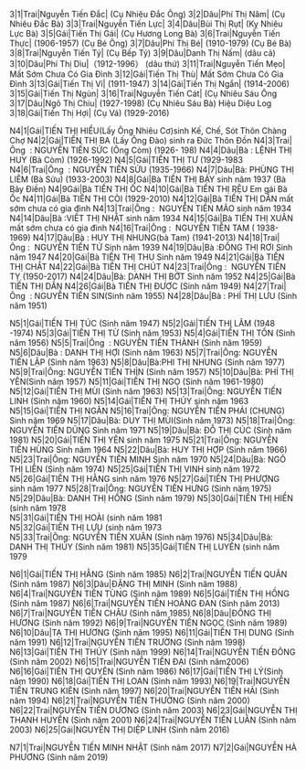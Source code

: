 3|1|Trai|Nguyễn Tiến Đắc| (Cụ Nhiêu Đắc Ông)
3|2|Dâu|Phí Thị Năm| (Cụ Nhiêu Đắc Bà)
3|3|Trai|Nguyễn Tiến Lực|
3|4|Dâu|Bùi Thị Rụt| (Kỵ Nhiêu Lực Bà)
3|5|Gái|Tiến Thị Gái| (Cụ Hương Long Bà)
3|6|Trai|Nguyễn Tiến Thực| (1906-1957) (Cụ Bé Ông)
3|7|Dâu|Phí Thị Bé| (1910-1979) (Cụ Bé Bà)
3|8|Trai|Nguyễn Tiến Tý| (Cụ Bếp Tý)
3|9|Dâu|Danh Thị Nấm| (dâu cả)
3|10|Dâu|Phí Thị Dìu|（1912-1996） (dâu thứ)
3|11|Trai|Nguyễn Tiến Mẹo| Mất Sớm Chưa Có Gia Đình
3|12|Gái|Tiến Thị Thù| Mất Sớm Chưa Có Gia Đình
3|13|Gái|Tiến Thị Vỉ| (1911-1947)
3|14|Gái|Tiến Thị Ngắn| (1914-2006)
3|15|Gái|Tiến Thị Ngủn|
3|16|Trai|Nguyễn Tiến Cát| (Cụ Nhiêu Sáu Ông  
3|17|Dâu|Ngô Thị Chiu| (1927-1998) (Cụ Nhiêu Sáu Bà) Hiệu Diệu Log
3|18|Gái|Tiến Thị Hợi| (Cụ Vá) (1929-2016)

N4|1|Gái|TIẾN THỊ HIỂU(Lấy Ông Nhiêu Cơ)sinh Kế, Chế, Sót Thôn Chàng Chợ
N4|2|Gái|TIẾN THỊ BA (Lấy Ông Đào) sinh ra Đức Thôn Đồn
N4|3|Trai|Ông  : NGUYỄN TIẾN SỨC (Ông Còm) (1926- 198)
N4|4|Dâu|Bà : LỆNH THỊ HUY (Bà Còm) (1926-1992)
N4|5|Gái|TIẾN THỊ TƯ (1929-1983  
N4|6|Trai|Ông  : NGUYỄN TIẾN SỬU (1935-1966)
N4|7|Dâu|Bà: PHÙNG THỊ LIÊM (Bà Sửu) (1933-2003)
N4|8|Gái|Bà TIẾN THỊ BẢY sinh năm 1937 (Bà Bảy Điền)
N4|9Gái|Bà TIẾN THỊ ỐC
N4|10|Gái|Bà TIẾN THỊ RỆU Em gái Bà Ốc
N4|11|Gái|Bà TIẾN THỊ CÒI (1929-2010)
N4|12|Gái|Bà TIẾN THỊ DẦN mất sớm chưa có gia đình
N4|13|Trai|Ông :  NGUYỄN TIẾN MÃO sinh năm 1934
N4|14|Dâu|Bà :VIẾT THỊ NHẶT sinh năm 1934
N4|15|Gái|Bà TIẾN THỊ XUÂN mất sớm chưa có gia đình
N4|16|Trai|Ông :  NGUYỄN TIẾN TAM ( 1938-1969)
N4|17|Dâu|Bà : HUY THỊ NHUNG(bà Tam) (1941-2013)
N4|18|Trai|Ông :  NGUYỄN TIẾN TỨ Sinh năm 1939
N4|19|Dâu|Bà :ĐỒNG THỊ RƠI Sinh năm 1947
N4|20|Gái|Bà TIẾN THỊ THU Sinh năm 1949
N4|21|Gái|Bà TIẾN THỊ CHẮT
N4|22|Gái|Bà TIẾN THỊ CHÚT
N4|23|Trai|Ông :  NGUYỄN TIẾN TỴ (1950-2017)
N4|24|Dâu|Bà: DANH THỊ BỚT Sinh năm 1952
N4|25|Gái|Bà TIẾN THỊ DẦN
N4|26|Gái|Bà TIẾN THỊ ĐƯỢC (Sinh năm 1949)
N4|27|Trai|Ông  : NGUYỄN TIẾN SIN(Sinh năm 1955)
N4|28|Dâu|Bà : PHÍ THỊ LƯU (Sinh năm 1951)

N5|1|Gái|TIẾN THỊ TÚC (Sinh năm 1947)
N5|2|Gái|TIẾN THỊ LÂM (1948 -1974)
N5|3|Gái|TIẾN THỊ TỪ (Sinh năm 1953)
N5|4|Gái|TIẾN THỊ TỐN (Sinh năm 1956)
N5|5|Trai|Ông  : NGUYỄN TIẾN THÀNH (Sinh năm 1959)
N5|6|Dâu|Bà : DANH THỊ HỢI (Sinh năm 1963)
N5|7|Trai|Ông: NGUYỄN TIẾN LẬP (Sinh năm 1963)
N5|8|Dâu|Bà:PHI THỊ NHUNG (Sinh năm 1977)
N5|9|Trai|Ông: NGUYỄN TIẾN THÌN (Sinh năm 1957)
N5|10|Dâu|Bà: PHÍ THỊ YÊN(Sinh năm 1957)
N5|11|Gái|TIẾN THỊ NGỌ (Sinh năm 1961-1980)
N5|12|Gái|TIẾN THỊ MÙI (Sinh năm 1963)
N5|13|Trai|Ông: NGUYỄN TIẾN LINH (Sinh năm 1960)
N5|14|Gái|TIẾN THỊ THỦY sinh năm 1963
N5|15|Gái|TIẾN THỊ NGÂN
N5|16|Trai|Ông: NGUYỄN TIẾN PHÁI (CHUNG) Sinh năm 1969
N5|17|Dâu|Bà: DUY THỊ MÙI(Sinh năm 1973)
N5|18|Trai|Ông: NGUYỄN TIẾN DŨNG Sinh năm 1971
N5|19|Dâu|Bà: ĐỖ THỊ CÚC (Sinh năm 1981)
N5|20|Gái|TIẾN THỊ YÊN sinh năm 1975
N5|21|Trai|Ông: NGUYỄN TIẾN HÙNG Sinh năm 1964
N5|22|Dâu|Bà: HUY THỊ HỢP (Sinh năm 1966)
N5|23|Trai|Ông: NGUYỄN TIẾN MINH Sinh năm 1970
N5|24|Dâu|Bà: NGÔ THỊ LIÊN (Sinh năm 1974)
N5|25|Gái|TIẾN THỊ VINH sinh năm 1972
N5|26|Gái|TIẾN THỊ HẰNG sinh năm 1976
N5|27|Gái|TIẾN THỊ PHƯỢNG sinh năm 1977
N5|28|Trai|Ông: NGUYỄN TIẾN HƯNG (Sinh năm 1975)
N5|29|Dâu|Bà: DANH THỊ HỒNG (Sinh năm 1979)
N5|30|Gái|TIẾN THỊ HIỀN (sinh năm 1978  
N5|31|Gái|TIẾN THỊ HOÀI (sinh năm 1981  
N5|32|Gái|TIẾN THỊ LỰU (sinh năm 1973  
N5|33|Trai|Ông: NGUYỄN TIẾN XUÂN (Sinh năm 1976)
N5|34|Dâu|Bà: DANH THỊ THỦY (Sinh năm 1981)
N5|35|Gái|TIẾN THỊ LUYẾN (sinh năm 1979

N6|1|Gái|TIẾN THỊ HẰNG (Sinh năm 1985)
N6|2|Trai|NGUYỄN TIẾN QUÂN (Sinh năm 1987)
N6|3|Dâu|ĐẶNG THỊ MINH (Sinh năm 1988)
N6|4|Trai|NGUYỄN TIẾN TÙNG (Sinh năm 1989)
N6|5|Gái|TIẾN THỊ HỒNG (Sinh năm 1987)
N6|6|Trai|NGUYỄN TIẾN HOÀNG ĐAN (Sinh năm 2013)
N6|7|Trai|NGUYỄN TIẾN CHÂU (Sinh năm 1985)
N6|8|Dâu|ĐỒNG THỊ HƯƠNG (Sinh năm 1992)
N6|9|Trai|NGUYỄN TIẾN NGỌC (Sinh năm 1989)
N6|10|Dâu|TẠ THỊ HƯƠNG (Sinh năm 1995)
N6|11|Gái|TIẾN THỊ DUNG (Sinh năm 1991)
N6|12|Trai|NGUYỄN TIẾN TRƯỜNG (Sinh năm 1998)
N6|13|Gái|TIẾN THỊ THÚY (Sinh năm 1999)
N6|14|Trai|NGUYỄN TIẾN ĐÔNG (Sinh năm 2002)
N6|15|Trai|NGUYỄN TIẾN ĐẠI (Sinh năm2006)
N6|16|Gái|TIẾN THỊ QUYÊN (Sinh năm 1986)
N6|17|Gái|TIẾN THỊ LÝ(Sinh năm 1990)
N6|18|Gái|TIẾN THỊ LOAN (Sinh năm 1993)
N6|19|Trai|NGUYỄN TIẾN TRUNG KIÊN (Sinh năm 1997)
N6|20|Trai|NGUYỄN TIẾN HẢI (Sinh năm 1994)
N6|21|Trai|NGUYỄN TIẾN THƯỞNG (Sinh năm 2000)
N6|22|Trai|NGUYỄN TIẾN DƯƠNG (Sinh năm 2003)
N6|23|Gái|NGUYỄN THỊ THANH HUYỀN (Sinh năm 2001)
N6|24|Trai|NGUYỄN TIẾN LUÂN (Sinh năm 2003)
N6|25|Gái|NGUYỄN THỊ DIỆP LINH (Sinh năm 2016)

N7|1|Trai|NGUYỄN TIẾN MINH NHẬT (Sinh năm 2017)
N7|2|Gái|NGUYỄN HÀ PHƯƠNG (Sinh năm 2019)
